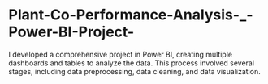 # Plant-Co-Performance-Analysis-_-Power-BI-Project-
I developed a comprehensive project in Power BI, creating multiple dashboards and tables to analyze the data. This process involved several stages, including data preprocessing, data cleaning, and data visualization.
